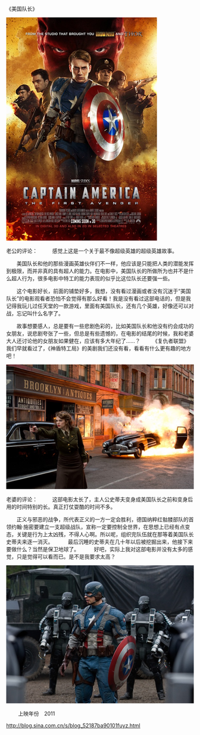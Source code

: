 《美国队长》

			
![](./img/001vda4xty6Gi9MSISVad&690.jpg)

老公的评论：
 
　　感觉上这是一个关于最不像超级英雄的超级英雄故事。
 

　　美国队长和他的那些漫画英雄伙伴们不一样，他应该是只能把人类的潜能发挥到极限，而并非真的具有超人的能力。在电影中，美国队长的所做所为也并不是什么超人行为，很多电影中特工的能力表现的似乎比这位队长还要强一些。
 

　　这个电影好长，前面的铺垫好多，我想，没有看过漫画或者没有沉迷于“美国队长”的电影观看者恐怕不会觉得有那么好看！我是没有看过这部电话的，但是我记得我玩儿过任天堂的一款游戏，里面有美国队长，还有几个英雄，好像还可以对战，忘记叫什么名字了。
 

　　故事想要感人，总是要有一些悲剧色彩的，比如美国队长和他没有约会成功的女朋友，说悲剧夸张了一些，但总是有些遗憾的，在电影的结尾的时候，我和老婆大人还讨论他的女朋友如果健在，应该有多大年纪了……？
 
　　《复仇者联盟》我们早就看过了，《神盾特工局》的美剧我们还没有看，看看有什么更有趣的地方吧！

![](./img/001vda4xty6Gi9OJcGRa9&690.jpg)

老婆的评论：
 
　　这部电影太长了，主人公史蒂夫变身成美国队长之前和变身后用的时间特别的长。真正打仗耍酷的时间不多。
 

　　正义与邪恶的战争，所代表正义的一方一定会胜利，德国纳粹红骷髅部队的首领约翰·施密要建立一支超级战队，宣称一定要控制全世界，在思想上已经有点变态，关键是行为上太凶残，不得人心啊。所以呢，组织完队伍就在那等着美国队长史蒂夫来逐一消灭。
 
　　最后沉睡的史蒂夫在几十年以后被挖掘出来，他接下来要做什么？当然是保卫地球了。
 
　　好吧，实际上我对这部电影并没有太多的感觉，只是觉得可以看而已。是不是我要求太高？

![](./img/001vda4xty6Gi9TCECD9b&690.jpg)



　　
上映年份　2011							
		
http://blog.sina.com.cn/s/blog_52187ba90101fuyz.html
